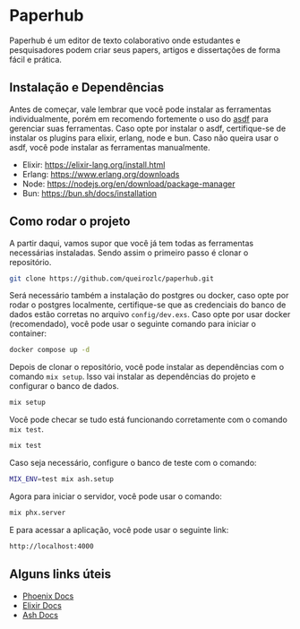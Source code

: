# Paperhub

Paperhub é um editor de texto colaborativo onde estudantes e pesquisadores podem criar seus papers, artigos e dissertações de forma fácil e prática.

## Instalação e Dependências

Antes de começar, vale lembrar que você pode instalar as ferramentas individualmente, porém em recomendo fortemente o uso do [asdf](https://asdf-vm.com/) para gerenciar suas ferramentas. Caso opte por instalar o asdf, certifique-se de instalar os plugins para elixir, erlang, node e bun. Caso não queira usar o asdf, você pode instalar as ferramentas manualmente.

- Elixir: https://elixir-lang.org/install.html
- Erlang: https://www.erlang.org/downloads
- Node: https://nodejs.org/en/download/package-manager
- Bun: https://bun.sh/docs/installation

## Como rodar o projeto

A partir daqui, vamos supor que você já tem todas as ferramentas necessárias instaladas. Sendo assim o primeiro passo é clonar o repositório.

```bash
git clone https://github.com/queirozlc/paperhub.git
```

Será necessário também a instalação do postgres ou docker, caso opte por rodar o postgres localmente, certifique-se que as credenciais do banco de dados estão corretas no arquivo `config/dev.exs`. Caso opte por usar docker (recomendado), você pode usar o seguinte comando para iniciar o container:

```bash
docker compose up -d
```

Depois de clonar o repositório, você pode instalar as dependências com o comando `mix setup`. Isso vai instalar as dependências do projeto e configurar o banco de dados.

```bash
mix setup
```

Você pode checar se tudo está funcionando corretamente com o comando `mix test`.

```bash
mix test
```

Caso seja necessário, configure o banco de teste com o comando:

```bash
MIX_ENV=test mix ash.setup
```

Agora para iniciar o servidor, você pode usar o comando:

```bash
mix phx.server
```

E para acessar a aplicação, você pode usar o seguinte link:

```bash
http://localhost:4000
```

## Alguns links úteis

- [Phoenix Docs](https://hexdocs.pm/phoenix)
- [Elixir Docs](https://elixir-lang.org/docs.html)
- [Ash Docs](https://hexdocs.pm/ash/readme.html)

